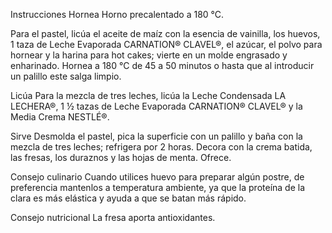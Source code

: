 Instrucciones
Hornea
Horno precalentado a 180 °C.

Para el pastel, licúa el aceite de maíz con la esencia de vainilla, los huevos, 1 taza de Leche Evaporada CARNATION® CLAVEL®, el azúcar, el polvo para hornear y la harina para hot cakes; vierte en un molde engrasado y enharinado. Hornea a 180 °C de 45 a 50 minutos o hasta que al introducir un palillo este salga limpio.

Licúa
Para la mezcla de tres leches, licúa la Leche Condensada LA LECHERA®, 1 ½ tazas de Leche Evaporada CARNATION® CLAVEL® y la Media Crema NESTLÉ®.

Sirve
Desmolda el pastel, pica la superficie con un palillo y baña con la mezcla de tres leches; refrigera por 2 horas. Decora con la crema batida, las fresas, los duraznos y las hojas de menta. Ofrece.

Consejo culinario
Cuando utilices huevo para preparar algún postre, de preferencia mantenlos a temperatura ambiente, ya que la proteína de la clara es más elástica y ayuda a que se batan más rápido.

Consejo nutricional
La fresa aporta antioxidantes.